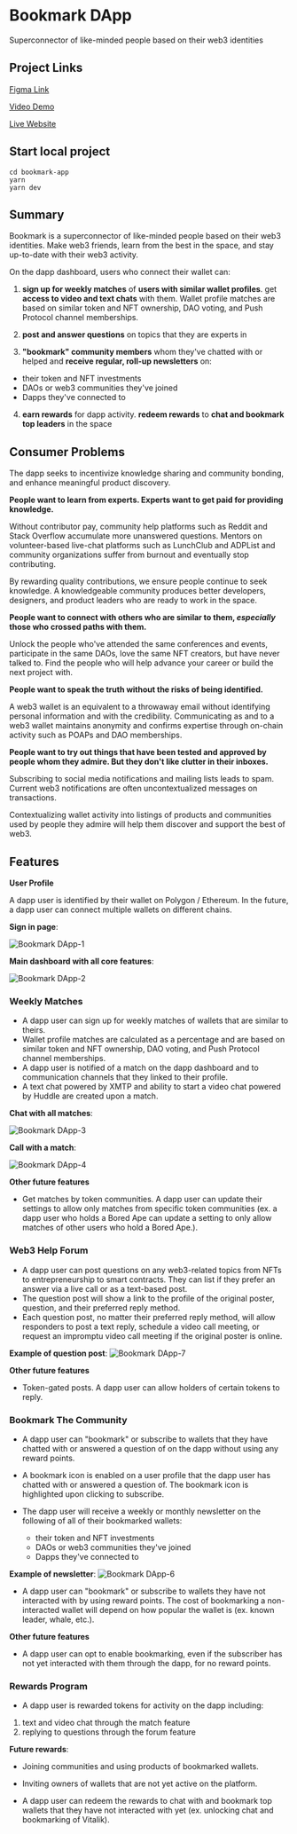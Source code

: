 # Bookmark DApp
Superconnector of like-minded people based on their web3 identities

## Project Links

[Figma Link](https://www.figma.com/file/kedyXC9PQtMLkAK18nGhOX/Bookmark-DApp?node-id=0%3A1)

[Video Demo](https://youtu.be/J4QTiehvpbI)

[Live Website](https://bookmark-d-app.vercel.app/)

## Start local project

```
cd bookmark-app
yarn 
yarn dev
```

## Summary

Bookmark is a superconnector of like-minded people based on their web3 identities. Make web3 friends, learn from the best in the space, and stay up-to-date with their web3 activity.

On the dapp dashboard, users who connect their wallet can:

1. **sign up for weekly matches** of **users with similar wallet profiles**. get **access to video and text chats** with them. Wallet profile matches are based on similar token and NFT ownership, DAO voting, and Push Protocol channel memberships. 

2. **post and answer questions** on topics that they are experts in

3. **"bookmark" community members** whom they've chatted with or helped and **receive regular, roll-up newsletters** on:

- their token and NFT investments
- DAOs or web3 communities they've joined
- Dapps they've connected to

4. **earn rewards** for dapp activity. **redeem rewards** to **chat and bookmark top leaders** in the space

## Consumer Problems

The dapp seeks to incentivize knowledge sharing and community bonding, and enhance meaningful product discovery. 

**People want to learn from experts. Experts want to get paid for providing knowledge.**

Without contributor pay, community help platforms such as Reddit and Stack Overflow accumulate more unanswered questions. Mentors on volunteer-based live-chat platforms such as LunchClub and ADPList and community organizations suffer from burnout and eventually stop contributing. 

By rewarding quality contributions, we ensure people continue to seek knowledge. A knowledgeable community produces better developers, designers, and product leaders who are ready to work in the space. 

**People want to connect with others who are similar to them, _especially_ those who crossed paths with them.**

Unlock the people who've attended the same conferences and events, participate in the same DAOs, love the same NFT creators, but have never talked to. Find the people who will help advance your career or build the next project with.

**People want to speak the truth without the risks of being identified.**

A web3 wallet is an equivalent to a throwaway email without identifying personal information and with the credibility. Communicating as and to a web3 wallet maintains anonymity and confirms expertise through on-chain activity such as POAPs and DAO memberships. 

**People want to try out things that have been tested and approved by people whom they admire. But they don't like clutter in their inboxes.**

Subscribing to social media notifications and mailing lists leads to spam. Current web3 notifications are often uncontextualized messages on transactions. 

Contextualizing wallet activity into listings of products and communities used by people they admire will help them discover and support the best of web3. 

## Features

**User Profile**

A dapp user is identified by their wallet on Polygon / Ethereum. In the future, a dapp user can connect multiple wallets on different chains. 

**Sign in page**:

![Bookmark DApp-1](https://user-images.githubusercontent.com/38402540/211172283-1697074e-fe77-4b74-934c-3ba94bf02b18.png)

**Main dashboard with all core features**:

![Bookmark DApp-2](https://user-images.githubusercontent.com/38402540/211172297-6a7f3ac7-f32c-4d39-9d6c-b126087543ad.png)

### Weekly Matches

- A dapp user can sign up for weekly matches of wallets that are similar to theirs. 
- Wallet profile matches are calculated as a percentage and are based on similar token and NFT ownership, DAO voting, and Push Protocol channel memberships. 
- A dapp user is notified of a match on the dapp dashboard and to communication channels that they linked to their profile.
- A text chat powered by XMTP and ability to start a video chat powered by Huddle are created upon a match.

**Chat with all matches**:

![Bookmark DApp-3](https://user-images.githubusercontent.com/38402540/211172304-64176ce2-3cc1-4509-b647-e22aec3c69da.png)

**Call with a match**:

![Bookmark DApp-4](https://user-images.githubusercontent.com/38402540/211172308-02771c59-6d5f-4eef-8788-a5dcc3fe20d2.png)

**Other future features**

- Get matches by token communities. A dapp user can update their settings to allow only matches from specific token communities (ex. a dapp user who holds a Bored Ape can update a setting to only allow matches of other users who hold a Bored Ape.).

### Web3 Help Forum

- A dapp user can post questions on any web3-related topics from NFTs to entrepreneurship to smart contracts. They can list if they prefer an answer via a live call or as a text-based post.
- The question post will show a link to the profile of the original poster, question, and their preferred reply method. 
- Each question post, no matter their preferred reply method, will allow responders to post a text reply, schedule a video call meeting, or request an impromptu video call meeting if the original poster is online.

**Example of question post**:
![Bookmark DApp-7](https://user-images.githubusercontent.com/38402540/211172319-8ddd28e7-8ff8-4662-94c3-082f7e220340.png)

**Other future features**
- Token-gated posts. A dapp user can allow holders of certain tokens to reply.

### Bookmark The Community

- A dapp user can "bookmark" or subscribe to wallets that they have chatted with or answered a question of on the dapp without using any reward points.
- A bookmark icon is enabled on a user profile that the dapp user has chatted with or answered a question of. The bookmark icon is highlighted upon clicking to subscribe. 
- The dapp user will receive a weekly or monthly newsletter on the following of all of their bookmarked wallets:

   - their token and NFT investments
   - DAOs or web3 communities they've joined
   - Dapps they've connected to 

**Example of newsletter**:
![Bookmark DApp-6](https://user-images.githubusercontent.com/38402540/211172325-810b716f-df2d-44ff-b8e1-77d401de1cf2.png)
   
- A dapp user can "bookmark" or subscribe to wallets they have not interacted with by using reward points. The cost of bookmarking a non-interacted wallet will depend on how popular the wallet is (ex. known leader, whale, etc.).

**Other future features**
- A dapp user can opt to enable bookmarking, even if the subscriber has not yet interacted with them through the dapp, for no reward points.

### Rewards Program

- A dapp user is rewarded tokens for activity on the dapp including:

1. text and video chat through the match feature
2. replying to questions through the forum feature

**Future rewards**:
- Joining communities and using products of bookmarked wallets.
- Inviting owners of wallets that are not yet active on the platform.

- A dapp user can redeem the rewards to chat with and bookmark top wallets that they have not interacted with yet (ex. unlocking chat and bookmarking of Vitalik).








